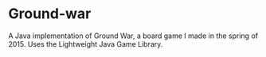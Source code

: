# Ground-war
A Java implementation of Ground War, a board game I made in the spring of 2015. Uses the Lightweight Java Game Library.
